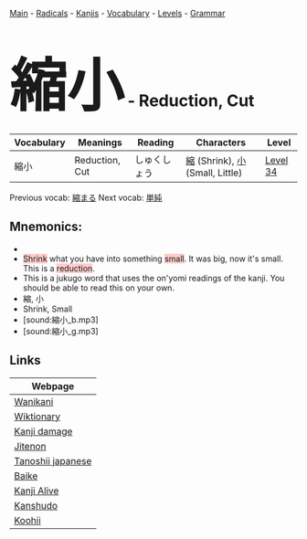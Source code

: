 <style> bigfont {font-size: 100px}</style>
[Main](../README.md) -
[Radicals](../radicals.md) -
[Kanjis](../kanjis.md) -
[Vocabulary](../vocabulary.md) -
[Levels](../levels.md) -
[Grammar](../grammar.md)
# <bigfont> 縮小</bigfont> - Reduction, Cut 

| Vocabulary | Meanings | Reading | Characters | Level |
| --- | --- | --- | --- | --- |
| 縮小 | Reduction, Cut | しゅくしょう |  [縮](../kanjis/縮.md) (Shrink), [小](../kanjis/小.md) (Small, Little) | [Level 34](../levels/wk_level34.md) |

Previous vocab: [縮まる](縮まる.md) Next vocab: [単純](単純.md) 

## Mnemonics:

* 
* <span style="background-color:#ffcccb"> Shrink</span> what you have into something <span style="background-color:#ffcccb"> small</span>. It was big, now it's small. This is a <span style="background-color:#ffcccb"> reduction</span>.
* This is a jukugo word that uses the on'yomi readings of the kanji. You should be able to read this on your own.
* 縮, 小
* Shrink, Small
* [sound:縮小_b.mp3]
* [sound:縮小_g.mp3]


## Links 

| Webpage |
| --- |
| [Wanikani          ](https://www.wanikani.com/kanji/縮小) |
| [Wiktionary        ](https://en.wiktionary.org/wiki/縮小) |
| [Kanji damage      ](http://www.kanjidamage.com/kanji/search?utf8=✓&q=縮小) |
| [Jitenon           ](https://jitenon.com/kanji/縮小) |
| [Tanoshii japanese ](https://www.tanoshiijapanese.com/dictionary/kanji.cfm?k=縮小) |
| [Baike             ](https://baike.baidu.com/item/縮小) |
| [Kanji Alive       ](https://app.kanjialive.com/縮小) |
| [Kanshudo          ](https://www.kanshudo.com/searchmn?q=縮小) |
| [Koohii            ](https://kanji.koohii.com/study/kanji/縮小) |

